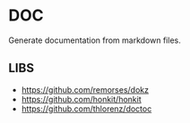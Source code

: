 
# DOC

Generate documentation from markdown files.

## LIBS

- https://github.com/remorses/dokz
- https://github.com/honkit/honkit
- https://github.com/thlorenz/doctoc